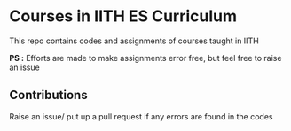 # Courses in IITH ES Curriculum  
This repo contains codes and assignments of courses taught in IITH  

**PS :** Efforts are made to make assignments error free, but feel free to raise an issue  

## Contributions  
Raise an issue/ put up a pull request if any errors are found in the codes

